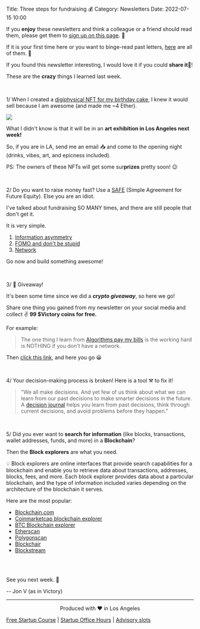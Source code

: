 Title: Three steps for fundraising 💰
Category: Newsletters
Date: 2022-07-15 10:00

If you **enjoy** these newsletters and think a colleague or a friend should read them, please get them to [sign up on this page](https://jon.io/). 📝

If it is your first time here or you want to binge-read past letters, [here](https://jon.io/category/newsletters) are all of them. 📰

If you found this newsletter interesting, I would love it if you could **share it**🔗!

These are the **crazy** things I learned last week.

<br>

1/ When I created a [digiphysical NFT for my birthday cake](https://jon.io/my-birthday-cake-as-an-nft), I knew it would sell because I am awesome (and made me ~4 Ether).

![](https://sendfoxprod.b-cdn.net/media/HioRPgP4Rxg2jnTCPcH3euqSoE82tS0RXQtH04yg16325)

What I didn't know is that it will be in an **art exhibition in Los Angeles next week!**

So, if you are in LA, send me an email 📥 and come to the opening night (drinks, vibes, art, and epicness included).

PS: The owners of these NFTs will get some sur**prizes** pretty soon! 😉

<br>


2/ Do you want to raise money fast? Use a [SAFE](https://www.ycombinator.com/documents) (Simple Agreement for Future Equity). Else you are an idiot.

I've talked about fundraising SO MANY times, and there are still people that don't get it.

It is very simple.

1. [Information asymmetry](https://jon.io/fund-you-how-to-make-fundraising-1000x-times-easier)
2. [FOMO and don't be stupid](https://www.youtube.com/watch?v=1a72RHOZHvs)
3. [Network](https://www.youtube.com/watch?v=knfsx0KisV4)

Go now and build something awesome!

<br>

3/ 📢 Giveaway!

It's been some time since we did a _**crypto giveaway**_, so here we go!

Share one thing you gained from my newsletter on your social media and collect ✌️ **99 $Victory coins for free.**

For example:
> The one thing I learn from [Algorithms pay my bills](https://jon.io/) is the working hard is NOTHING if you don't have a network.

Then [click this link](https://victory.jon.io/claim/longtimenoseeisee), and here you go 😀

<br>

4/ Your decision-making process is broken! Here is a tool ⚒️ to fix it!

> "We all make decisions. And yet few of us think about what we can learn from our past decisions to make smarter decisions in the future. A [decision journal](https://fs.blog/decision-journal/) helps you learn from past decisions, think through current decisions, and avoid problems before they happen."

<br>

5/ Did you ever want to **search for information** (like blocks, transactions, wallet addresses, funds, and more)  in a **Blockchain**?

Then the **Block explorers** are what you need. 

💡 Block explorers are online interfaces that provide search capabilities for a blockchain and enable you to retrieve data about transactions, addresses, blocks, fees, and more. Each block explorer provides data about a particular blockchain, and the type of information included varies depending on the architecture of the blockchain it serves.

Here are the most popular:

* [Blockchain.com ](https://www.blockchain.com/explorer)
* [Coinmarketcap blockchain explorer](https://blockchain.coinmarketcap.com/)
* [BTC Blockchain explorer](https://explorer.btc.com/)
* [Etherscan](https://etherscan.io/)
* [Polygonscan](https://polygonscan.com/)
* [Blockchair](https://blockchair.com/)
* [Blockstream](https://blockstream.info/)

<br>

<br>

See you next week. 🚀

-- Jon V (as in Victory)

---

<div align="center">
  Produced with ❤️ in Los Angeles
</div>

[Free Startup Course](https://jon.io/pages/built-to-fail) | [Startup Office Hours](https://jon.io/startup-office-hours) | [Advisory slots](https://jon.io/advisory)

